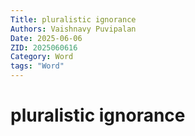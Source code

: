 ```yaml
---
Title: pluralistic ignorance
Authors: Vaishnavy Puvipalan
Date: 2025-06-06
ZID: 2025060616
Category: Word
tags: "Word"
---
```

# pluralistic ignorance